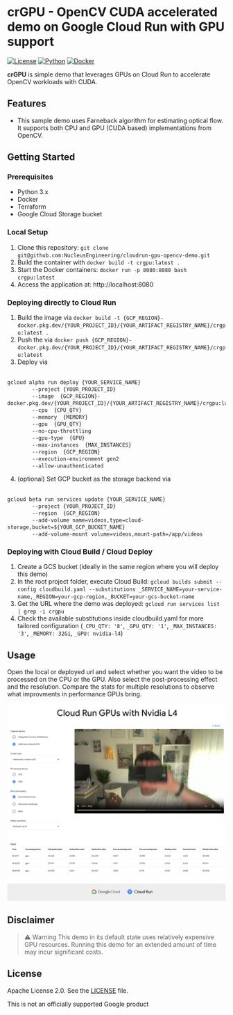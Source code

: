 # crGPU - OpenCV CUDA accelerated demo on Google Cloud Run with GPU support

[![License](https://img.shields.io/badge/License-Apache%202.0-blue.svg)](https://opensource.org/licenses/Apache-2.0)
[![Python](https://img.shields.io/badge/python-3.x-blue.svg)](https://www.python.org/)
[![Docker](https://img.shields.io/badge/docker-%230db7ed.svg)](https://www.docker.com/)

**crGPU** is simple demo that leverages GPUs on Cloud Run to accelerate OpenCV workloads with CUDA.

## Features

* This sample demo uses Farneback algorithm for estimating optical flow. It supports both CPU and GPU (CUDA based) implementations from OpenCV.

## Getting Started

### Prerequisites

* Python 3.x
* Docker
* Terraform
* Google Cloud Storage bucket

### Local Setup

1. Clone this repository: `git clone git@github.com:NucleusEngineering/cloudrun-gpu-opencv-demo.git`
2. Build the container with `docker build -t crgpu:latest .`
3. Start the Docker containers: `docker run -p 8080:8080 bash crgpu:latest`
4. Access the application at: http://localhost:8080   

### Deploying directly to Cloud Run

1. Build the image via `docker build -t {GCP_REGION}-docker.pkg.dev/{YOUR_PROJECT_ID}/{YOUR_ARTIFACT_REGISTRY_NAME}/crgpu:latest .`
2. Push the via `docker push {GCP_REGION}-docker.pkg.dev/{YOUR_PROJECT_ID}/{YOUR_ARTIFACT_REGISTRY_NAME}/crgpu:latest`
3. Deploy via
<pre><code>
gcloud alpha run deploy {YOUR_SERVICE_NAME}
        --project {YOUR_PROJECT_ID}
        --image  {GCP_REGION}-docker.pkg.dev/{YOUR_PROJECT_ID}/{YOUR_ARTIFACT_REGISTRY_NAME}/crgpu:latest
        --cpu  {CPU_QTY}
        --memory  {MEMORY}
        --gpu  {GPU_QTY}
        --no-cpu-throttling
        --gpu-type  {GPU}
        --max-instances  {MAX_INSTANCES}
        --region  {GCP_REGION}
        --execution-environment gen2
        --allow-unauthenticated
</code></pre>
4. (optional) Set GCP bucket as the storage backend via
<pre><code>
gcloud beta run services update {YOUR_SERVICE_NAME}
        --project {YOUR_PROJECT_ID}
        --region  {GCP_REGION}
        --add-volume name=videos,type=cloud-storage,bucket=${YOUR_GCP_BUCKET_NAME}
        --add-volume-mount volume=videos,mount-path=/app/videos
</code></pre>


### Deploying with Cloud Build / Cloud Deploy

1. Create a GCS bucket (ideally in the same region where you will deploy this demo)
2. In the root project folder, execute Cloud Build: `gcloud builds submit --config cloudbuild.yaml --substitutions _SERVICE_NAME=your-service-name,_REGION=your-gcp-region,_BUCKET=your-gcs-bucket-name`
3. Get the URL where the demo was deployed: `gcloud run services list | grep -i crgpu`
4. Check the available substitutions inside cloudbuild.yaml for more tailored configuration (`_CPU_QTY: '8'`,  `_GPU_QTY: '1'`, `_MAX_INSTANCES: '3'`, `_MEMORY: 32Gi`, `_GPU: nvidia-l4`)

## Usage

Open the local or deployed url and select whether you want the video to be processed on the CPU or the GPU. Also select the post-processing effect and the resolution. Compare the stats for multiple resolutions to observe what improvments in performance GPUs bring.

![crGPU preview picture](static/images/crgpu_demo.png "crGPU preview picture")

## Disclaimer

> :warning: Warning This demo in its default state uses relatively expensive GPU resources. Running this demo for an extended amount of time may incur significant costs.

## License

Apache License 2.0. See the [LICENSE](LICENSE) file.

This is not an officially supported Google product
